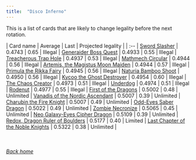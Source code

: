 ```yaml
---
title:  "Disco Inferno"
---
```


This is a list of cards that are likely to change legality before the next rotation.

| Card name | Average | Last | Projected legality |
| :-- |
[Sword Slasher](https://db.ygoprodeck.com/card/?search=Sword%20Slasher) | 0.4743 | 0.65 | Illegal |
[Generaider Boss Quest](https://db.ygoprodeck.com/card/?search=Generaider%20Boss%20Quest) | 0.4933 | 0.55 | Illegal |
[Treacherous Trap Hole](https://db.ygoprodeck.com/card/?search=Treacherous%20Trap%20Hole) | 0.4937 | 0.53 | Illegal |
[Mathmech Circular](https://db.ygoprodeck.com/card/?search=Mathmech%20Circular) | 0.4944 | 0.56 | Illegal |
[Artemis, the Magistus Moon Maiden](https://db.ygoprodeck.com/card/?search=Artemis,%20the%20Magistus%20Moon%20Maiden) | 0.4944 | 0.57 | Illegal |
[Primula the Rikka Fairy](https://db.ygoprodeck.com/card/?search=Primula%20the%20Rikka%20Fairy) | 0.4945 | 0.56 | Illegal |
[Naturia Bamboo Shoot](https://db.ygoprodeck.com/card/?search=Naturia%20Bamboo%20Shoot) | 0.4950 | 0.56 | Illegal |
[Kycoo the Ghost Destroyer](https://db.ygoprodeck.com/card/?search=Kycoo%20the%20Ghost%20Destroyer) | 0.4954 | 0.60 | Illegal |
[The Chaos Creator](https://db.ygoprodeck.com/card/?search=The%20Chaos%20Creator) | 0.4973 | 0.51 | Illegal |
[Underdog](https://db.ygoprodeck.com/card/?search=Underdog) | 0.4974 | 0.51 | Illegal |
[Rodenut](https://db.ygoprodeck.com/card/?search=Rodenut) | 0.4977 | 0.55 | Illegal |
[First of the Dragons](https://db.ygoprodeck.com/card/?search=First%20of%20the%20Dragons) | 0.5002 | 0.48 | Unlimited |
[Vanadis of the Nordic Ascendant](https://db.ygoprodeck.com/card/?search=Vanadis%20of%20the%20Nordic%20Ascendant) | 0.5007 | 0.39 | Unlimited |
[Charubin the Fire Knight](https://db.ygoprodeck.com/card/?search=Charubin%20the%20Fire%20Knight) | 0.5007 | 0.49 | Unlimited |
[Odd-Eyes Saber Dragon](https://db.ygoprodeck.com/card/?search=Odd-Eyes%20Saber%20Dragon) | 0.5022 | 0.49 | Unlimited |
[Zombie Necronize](https://db.ygoprodeck.com/card/?search=Zombie%20Necronize) | 0.5065 | 0.45 | Unlimited |
[Neo Galaxy-Eyes Cipher Dragon](https://db.ygoprodeck.com/card/?search=Neo%20Galaxy-Eyes%20Cipher%20Dragon) | 0.5109 | 0.39 | Unlimited |
[Redox, Dragon Ruler of Boulders](https://db.ygoprodeck.com/card/?search=Redox,%20Dragon%20Ruler%20of%20Boulders) | 0.5177 | 0.40 | Limited |
[Last Chapter of the Noble Knights](https://db.ygoprodeck.com/card/?search=Last%20Chapter%20of%20the%20Noble%20Knights) | 0.5322 | 0.38 | Unlimited |

<br>

###### [Back home](index)